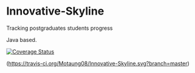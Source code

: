 # Innovative-Skyline
Tracking postgraduates students progress


Java based.

[![Coverage Status](https://coveralls.io/repos/github/Motaung08/Innovative-Skyline/badge.svg?branch=master)](https://coveralls.io/github/Motaung08/Innovative-Skyline?branch=master)


(https://travis-ci.org/Motaung08/Innovative-Skyline.svg?branch=master)
